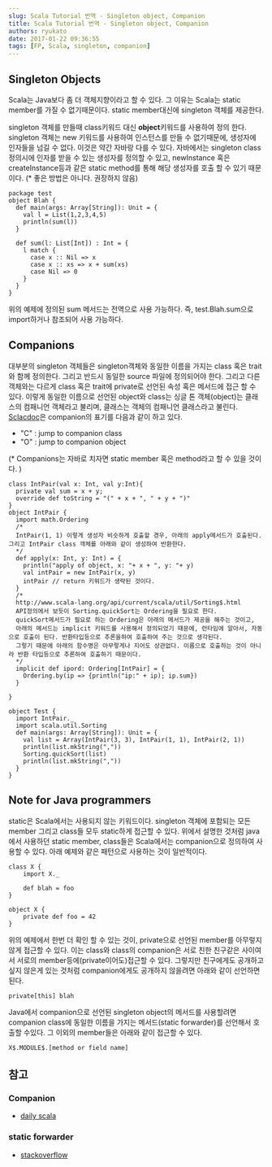 ```yaml
---
slug: Scala Tutorial 번역 - Singleton object, Companion
title: Scala Tutorial 번역 - Singleton object, Companion
authors: ryukato
date: 2017-01-22 09:36:55
tags: [FP, Scala, singleton, companion]
---
```


## Singleton Objects
 Scala는 Java보다 좀 더 객체지향이라고 할 수 있다. 그 이유는 Scala는 static member를 가질 수 없기때문이다. static member대신에 singleton 객체를 제공한다.

singleton 객체를 만들때 class키워드 대신 **object**키워드를 사용하여 정의 한다. singleton 객체는 new 키워드를 사용하여 인스턴스를 만들 수 없기때문에, 생성자에 인자들을 넘길 수 없다. 이것은 약간 자바랑 다를 수 있다. 자바에서는  singleton class정의시에 인자를 받을 수 있는 생성자를 정의할 수 있고, newInstance 혹은 createInstance등과 같은 static method를 통해 해당 생성자를 호출 할 수 있기 때문이다. (* 좋은 방법은 아니다. 권장하지 않음)

```
package test
object Blah {
  def main(args: Array[String]): Unit = {
    val l = List(1,2,3,4,5)
    println(sum(l))
  }

  def sum(l: List[Int]) : Int = {
    l match {
      case x :: Nil => x
      case x :: xs => x + sum(xs)
      case Nil => 0
    }
  }
}
```

위의 예제에 정의된 sum 메서드는 전역으로 사용 가능하다. 즉, test.Blah.sum으로 import하거나 참조되어 사용 가능하다.

## Companions
대부분의 singleton 객체들은 singleton객체와 동일한 이름을 가지는 class 혹은 trait와 함께 정의한다. 그리고 반드시 동일한 source 파일에 정의되어야 한다. 그리고 다른 객체와는 다르게 class 혹은 trait에 private로 선언된 속성 혹은 메서드에 접근 할 수 있다. 이렇게 동일한 이름으로 선언된 object와 class는 싱글 톤 객체(object)는 클래스의 컴패니언 객체라고 불리며, 클래스는 객체의 컴패니언 클래스라고 불린다.
[Sclacdoc](https://wiki.scala-lang.org/display/SW/Introduction)은 companion의 표기를 다음과 같이 하고 있다.
- "C" : jump to companion class
- "O" : jump to companion object

(* Companions는 자바로 치자면 static member 혹은 method라고 할 수 있을 것이다. )

```
class IntPair(val x: Int, val y:Int){
  private val sum = x + y;
  override def toString = "(" + x + ", " + y + ")"
}
object IntPair {
  import math.Ordering
  /*
  IntPair(1, 1) 이렇게 생성자 비슷하게 호출할 경우, 아래의 apply메서드가 호출된다. 그리고 IntPair class 객체를 아래와 같이 생성하여 반환한다.
  */
  def apply(x: Int, y: Int) = {
    println("apply of object, x: "+ x + ", y: "+ y)
    val intPair = new IntPair(x, y)
    intPair // return 키워드가 생략된 것이다.
  }
  /*
  http://www.scala-lang.org/api/current/scala/util/Sorting$.html
  API정의에서 보듯이 Sorting.quickSort는 Ordering을 필요로 한다.
  quickSort메서드가 필요로 하는 Ordering은 아래의 메서드가 제공을 해주는 것이고,
  아래의 메서드는 implicit 키워드를 사용해서 정의되었기 때문에, 런타임에 알아서, 자동으로 호출이 된다. 반환타입등으로 추론을하여 호출하여 주는 것으로 생각된다.
  그렇기 때문에 아래의 함수명은 아무렇게나 지어도 상관없다. 이름으로 호출하는 것이 아니라 반환 타입등으로 추론하여 호출하기 때문이다.
  */
  implicit def ipord: Ordering[IntPair] = {
    Ordering.by(ip => {println("ip:" + ip); ip.sum})
  }

}

object Test {
  import IntPair._
  import scala.util.Sorting
  def main(args: Array[String]): Unit = {
    val list = Array(IntPair(3, 3), IntPair(1, 1), IntPair(2, 1))
    println(list.mkString(","))
    Sorting.quickSort(list)
    println(list.mkString(","))
  }
}

```

## Note for Java programmers
static은 Scala에서는 사용되지 않는 키워드이다. singleton 객체에 포함되는 모든 member 그리고 class들 모두 static하게 접근할 수 있다. 위에서 설명한 것처럼 java에서 사용하던 static member, class들은 Scala에서는 companion으로 정의하여 사용할 수 있다. 아래 예제와 같은 패턴으로 사용하는 것이 일반적이다.

```
class X {
	import X._

	def blah = foo
}

object X {
	private def foo = 42
}
```
위의 예제에서 한번 더 확인 할 수 있는 것이, private으로 선언된 member를 아무렇지 않게 접근할 수 있다. 이는 class와 class의 companion은 서로 친한 친구같은 사이여서 서로의 member등에(private이어도)접근할 수 있다. 그렇지만 친구에게도 공개하고 싶지 않은게 있는 것처럼 companion에게도 공개하지 않을려면 아래와 같이 선언하면 된다.

```
private[this] blah
```
Java에서 companion으로 선언된 singleton object의 메서드를 사용할려면 companion class에 동일한 이름을 가지는 메서드(static forwarder)를 선언해서 호출할 수있다. 그 이외의 member들은 아래와 같이 접근할 수 있다.

```
X$.MODULE$.[method or field name]
```



## 참고
### Companion
- [daily scala](http://daily-scala.blogspot.kr/2009/09/companion-object.html)

### static forwarder
- [stackoverflow ](http://stackoverflow.com/questions/3282653/how-do-you-call-a-scala-singleton-method-from-java)
